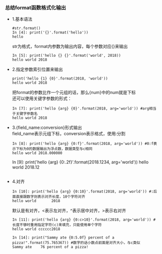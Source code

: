 ### 总结format函数格式化输出
  - 1.基本语法  
      ```
      #str.format()
      In [4]: print('{}'.format('hello'))
      hello
      ``` 
      str为格式，format内参数为输出内容，每个参数对应{}来输出  
      ```
      In [5]: print('hello {} {}'.format('world', 2018))
      hello world 2018
      ```  
  - 2.指定参数索引位置来输出  
      ```
      print('hello {1} {0}'.format(2018, 'world'))
      hello world 2018
      ```  
      把format的参数比作一个元组的话，那么{num}中的num就是下标  
      还可以使用关键字参数的形式：  
      ```
      In [7]: print('hello {arg} {0}'.format(2018, arg='world')) #arg相当于关键字参数名
      hello world 2018
      ```  
  - 3.{field_name:conversion}形式输出  
      field_name表示元组下标，conversion表示格式，使用:分割  
      ```
      In [8]: print('hello {arg} {0:f}'.format(2018, arg='world')) #0:f表示下标为0的数据输出为浮点数，数据类型与c相同
      hello world 2018.000000
      ```
      In [9]: print('hello {arg} {0:.2f}'.format(2018.1234, arg='world'))
      hello world 2018.12
      ```  
  - 4.对齐
      ```
      In [10]: print('hello {arg} {0:10}'.format(2018, arg='world')) #:后面直接跟数字则表示对齐长度，10个字符对齐
      hello world       2018
      ```  
      默认是有对齐，<表示左对齐，^表示居中对齐，>表示右对齐  
      ```
      In [11]: print('hello {arg} {0:c>10}'.format(2018, arg='world')) #长度不够时重用指定字符(c)来填充，只能使用单个字符
      hello world cccccc2018
      ```
      ```
      In [14]: print("Sammy ate {0:5.0f} percent of a pizza!".format(75.765367)) #数字的话小数点前面是对齐大小，与c类似
      Sammy ate    76 percent of a pizza!
      ```  

